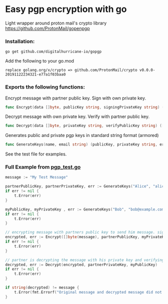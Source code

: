 # Easy pgp encryption with go

Light wrapper around proton mail's crypto library https://github.com/ProtonMail/gopenpgp

### Installation:

```go get github.com/digitalhurricane-io/gopgp```

Add the following to your go.mod

```replace golang.org/x/crypto => github.com/ProtonMail/crypto v0.0.0-20191122234321-e77a1f03baa0```



### Exports the following functions:

Encrypt message with partner public key. Sign with own private key.

```go
func Encrypt(data []byte, publicKey string, signingPrivateKey string) ([]byte, error)
```

Decrypt message with own private key. Verify with partner public key.

```go
func Decrypt(data []byte, privateKey string, verifyPublicKey string) ([]byte, error)
```

Generates public and private pgp keys in standard string format (armored)

```go
func GenerateKeys(name, email string) (publicKey, privateKey string, err error)
```

See the test file for examples.

### Full Example from [pgp_test.go](pgp_test.go)
```go	
message := "My Test Message"

partnerPublicKey, partnerPrivateKey, err := GenerateKeys("Alice", "alice@example.com")
if err != nil {
    t.Error(err)
}

myPublicKey, myPrivateKey , err := GenerateKeys("Bob", "bob@example.com")
if err != nil {
    t.Error(err)
}

// encrypting message with partners public key to send him message. signing with my private key.
encrypted, err := Encrypt([]byte(message), partnerPublicKey, myPrivateKey)
if err != nil {
    t.Error(err)
}

// partner is decrypting the message with his private key and verifying the signature with my public key
decrypted, err := Decrypt(encrypted, partnerPrivateKey, myPublicKey)
if err != nil {
    t.Error(err)
}

if string(decrypted) != message {
    t.Error(fmt.Errorf("Original message and decrypted message did not match"))
}
```